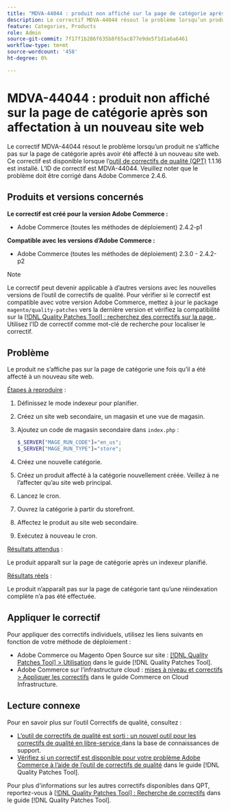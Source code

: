 ```yaml
---
title: "MDVA-44044 : produit non affiché sur la page de catégorie après avoir été affecté au nouveau site web"
description: Le correctif MDVA-44044 résout le problème lorsqu’un produit ne s’affiche pas sur la page de catégorie après avoir été affecté à un nouveau site web. Ce correctif est disponible lorsque l’[outil de correctifs de qualité (QPT)](https://experienceleague.adobe.com/en/docs/commerce-knowledge-base/kb/announcements/commerce-announcements/magento-quality-patches-released-new-tool-to-self-serve-quality-patches) 1.1.16 est installé. L’ID de correctif est MDVA-44044. Veuillez noter que le problème doit être corrigé dans Adobe Commerce 2.4.6.
feature: Categories, Products
role: Admin
source-git-commit: 7f17f1b286f635b8f65ac877e9de5f1d1a6a6461
workflow-type: tm+mt
source-wordcount: '458'
ht-degree: 0%

---
```


# MDVA-44044 : produit non affiché sur la page de catégorie après son affectation à un nouveau site web

Le correctif MDVA-44044 résout le problème lorsqu’un produit ne s’affiche pas sur la page de catégorie après avoir été affecté à un nouveau site web. Ce correctif est disponible lorsque l’[outil de correctifs de qualité (QPT)](https://experienceleague.adobe.com/en/docs/commerce-knowledge-base/kb/announcements/commerce-announcements/magento-quality-patches-released-new-tool-to-self-serve-quality-patches) 1.1.16 est installé. L’ID de correctif est MDVA-44044. Veuillez noter que le problème doit être corrigé dans Adobe Commerce 2.4.6.

## Produits et versions concernés

**Le correctif est créé pour la version Adobe Commerce :**

* Adobe Commerce (toutes les méthodes de déploiement) 2.4.2-p1

**Compatible avec les versions d’Adobe Commerce :**

* Adobe Commerce (toutes les méthodes de déploiement) 2.3.0 - 2.4.2-p2

>[!NOTE]
>
>Le correctif peut devenir applicable à d’autres versions avec les nouvelles versions de l’outil de correctifs de qualité. Pour vérifier si le correctif est compatible avec votre version Adobe Commerce, mettez à jour le package `magento/quality-patches` vers la dernière version et vérifiez la compatibilité sur la [[!DNL Quality Patches Tool] : recherchez des correctifs sur la page ](https://experienceleague.adobe.com/en/docs/commerce-knowledge-base/kb/announcements/commerce-announcements/magento-quality-patches-released-new-tool-to-self-serve-quality-patches). Utilisez l’ID de correctif comme mot-clé de recherche pour localiser le correctif.

## Problème

Le produit ne s’affiche pas sur la page de catégorie une fois qu’il a été affecté à un nouveau site web.

<u>Étapes à reproduire</u> :

1. Définissez le mode indexeur pour planifier.
1. Créez un site web secondaire, un magasin et une vue de magasin.
1. Ajoutez un code de magasin secondaire dans `index.php` :

   ```php
   $_SERVER["MAGE_RUN_CODE"]="en_us";
   $_SERVER["MAGE_RUN_TYPE"]="store";
   ```

1. Créez une nouvelle catégorie.
1. Créez un produit affecté à la catégorie nouvellement créée. Veillez à ne l’affecter qu’au site web principal.
1. Lancez le cron.
1. Ouvrez la catégorie à partir du storefront.
1. Affectez le produit au site web secondaire.
1. Exécutez à nouveau le cron.

<u>Résultats attendus</u> :

Le produit apparaît sur la page de catégorie après un indexeur planifié.

<u>Résultats réels</u> :

Le produit n’apparaît pas sur la page de catégorie tant qu’une réindexation complète n’a pas été effectuée.

## Appliquer le correctif

Pour appliquer des correctifs individuels, utilisez les liens suivants en fonction de votre méthode de déploiement :

* Adobe Commerce ou Magento Open Source sur site : [[!DNL Quality Patches Tool] > Utilisation](/help/tools/quality-patches-tool/usage.md) dans le guide [!DNL Quality Patches Tool].
* Adobe Commerce sur l’infrastructure cloud : [mises à niveau et correctifs > Appliquer les correctifs](https://experienceleague.adobe.com/docs/commerce-cloud-service/user-guide/develop/upgrade/apply-patches.html) dans le guide Commerce on Cloud Infrastructure.

## Lecture connexe

Pour en savoir plus sur l’outil Correctifs de qualité, consultez :

* [ L’outil de correctifs de qualité est sorti : un nouvel outil pour les correctifs de qualité en libre-service ](https://experienceleague.adobe.com/en/docs/commerce-knowledge-base/kb/announcements/commerce-announcements/magento-quality-patches-released-new-tool-to-self-serve-quality-patches) dans la base de connaissances de support.
* [Vérifiez si un correctif est disponible pour votre problème Adobe Commerce à l’aide de l’outil de correctifs de qualité](/help/tools/quality-patches-tool/patches-available-in-qpt/check-patch-for-magento-issue-with-magento-quality-patches.md) dans le guide [!DNL Quality Patches Tool].

Pour plus d&#39;informations sur les autres correctifs disponibles dans QPT, reportez-vous à [[!DNL Quality Patches Tool] : Recherche de correctifs](https://experienceleague.adobe.com/tools/commerce-quality-patches/index.html) dans le guide [!DNL Quality Patches Tool].
